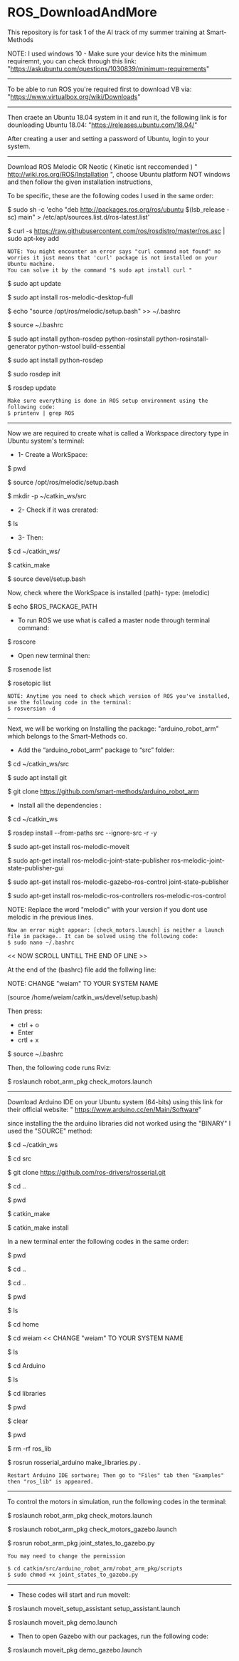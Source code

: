 # ROS_DownloadAndMore
This repository is for task 1 of the AI track of my summer training at Smart-Methods

NOTE: I used windows 10 - Make sure your device hits the minimum requiremnt, you can check through this link: 
"https://askubuntu.com/questions/1030839/minimum-requirements"

----------------------------------------------------------------------------------

To be able to run ROS you're required first to download VB via: 
"https://www.virtualbox.org/wiki/Downloads"

----------------------------------------------------------------------------------

Then craete an Ubuntu 18.04 system in it and run it, the following link is for dounloading Ubuntu 18.04:
"https://releases.ubuntu.com/18.04/" 

After creating a user and setting a password of Ubuntu, login to your system.

----------------------------------------------------------------------------------

Download ROS Melodic OR Neotic ( Kinetic isnt reccomended ) " http://wiki.ros.org/ROS/Installation ", 
choose Ubuntu platform NOT windows and then follow the given installation instructions,

To be specific, these are the following codes I used in the same order:

$ sudo sh -c 'echo "deb http://packages.ros.org/ros/ubuntu $(lsb_release -sc) main" > /etc/apt/sources.list.d/ros-latest.list'

$ curl -s https://raw.githubusercontent.com/ros/rosdistro/master/ros.asc | sudo apt-key add 

	NOTE: You might encounter an error says "curl command not found" no worries it just means that 'curl' package is not installed on your Ubuntu machine.
	You can solve it by the command "$ sudo apt install curl "

$ sudo apt update

$ sudo apt install ros-melodic-desktop-full

$ echo "source /opt/ros/melodic/setup.bash" >> ~/.bashrc

$ source ~/.bashrc

$ sudo apt install python-rosdep python-rosinstall python-rosinstall-generator python-wstool build-essential

$ sudo apt install python-rosdep

$ sudo rosdep init

$ rosdep update

	Make sure everything is done in ROS setup environment using the following code:
	$ printenv | grep ROS

---------------------------------------------------------------------------------------------

Now we are required to create what is called a Workspace directory type in Ubuntu system's terminal:


- 1- Create a WorkSpace: 

$ pwd 

$ source /opt/ros/melodic/setup.bash

$ mkdir -p ~/catkin_ws/src


- 2- Check if it was crerated:

$ ls


- 3- Then:

$ cd ~/catkin_ws/

$ catkin_make

$ source devel/setup.bash

Now, check where the WorkSpace is installed (path)- type: (melodic)

$ echo $ROS_PACKAGE_PATH

- To run ROS we use what is called a master node through terminal command:

$ roscore

- Open new terminal then: 

$ rosenode list

$ rosetopic list

	NOTE: Anytime you need to check which version of ROS you've installed, use the following code in the terminal:
	$ rosversion -d

------------------------------------------------------------------------------------

Next, we will be working on Installing the package: "arduino_robot_arm" which belongs to the Smart-Methods co.

- Add the “arduino_robot_arm” package to “src” folder:

$ cd ~/catkin_ws/src

$ sudo apt install git

$ git clone https://github.com/smart-methods/arduino_robot_arm 


- Install all the dependencies :

$ cd ~/catkin_ws

$ rosdep install --from-paths src --ignore-src -r -y

$ sudo apt-get install ros-melodic-moveit

$ sudo apt-get install ros-melodic-joint-state-publisher ros-melodic-joint-state-publisher-gui

$ sudo apt-get install ros-melodic-gazebo-ros-control joint-state-publisher

$ sudo apt-get install ros-melodic-ros-controllers ros-melodic-ros-control

NOTE: Replace the word "melodic" with your version if you dont use melodic in rhe previous lines.


	Now an error might appear: [check_motors.launch] is neither a launch file in package.. It can be solved using the following code: 
	$ sudo nano ~/.bashrc


<< NOW SCROLL UNTILL THE END OF LINE >>

At the end of the (bashrc) file add the follwing line:

NOTE: CHANGE "weiam" TO YOUR SYSTEM NAME

(source /home/weiam/catkin_ws/devel/setup.bash)

Then press:
- ctrl + o
- Enter
- crtl + x

$ source ~/.bashrc

Then, the following code runs Rviz:

$ roslaunch robot_arm_pkg check_motors.launch

----------------------------------------------------------------------------------

Download Arduino IDE on your Ubuntu system (64-bits) using this link for their official website: " https://www.arduino.cc/en/Main/Software" 

since installing the the arduino libraries did not worked using the "BINARY" I used the "SOURCE" method: 

$ cd ~/catkin_ws 

$ cd src 

$ git clone https://github.com/ros-drivers/rosserial.git

$ cd ..

$ pwd

$ catkin_make 

$ catkin_make install

In a new terminal enter the following codes in the same order:

$ pwd 

$ cd .. 

$ cd ..

$ pwd

$ ls

$ cd home 

$ cd weiam << CHANGE "weiam" TO YOUR SYSTEM NAME

$ ls

$ cd Arduino 

$ ls 

$ cd libraries 

$ pwd 

$ clear

$ pwd 

$ rm -rf ros_lib

$ rosrun rosserial_arduino make_libraries.py .

	Restart Arduino IDE sortware; Then go to "Files" tab then "Examples" then "ros_lib" is appeared.

-------------------------------------------------------------------------------------------------------------------------------------

To control the motors in simulation, run the following codes in the terminal: 

$ roslaunch robot_arm_pkg check_motors.launch

$ roslaunch robot_arm_pkg check_motors_gazebo.launch

$ rosrun robot_arm_pkg joint_states_to_gazebo.py

	You may need to change the permission 

	$ cd catkin/src/arduino_robot_arm/robot_arm_pkg/scripts
	$ sudo chmod +x joint_states_to_gazebo.py

--------------------------------------------------------------------------------------------------------------

- These codes will start and run moveIt:

$ roslaunch moveit_setup_assistant setup_assistant.launch

$ roslaunch moveit_pkg demo.launch

- Then to open Gazebo with our packages, run the following code:

$ roslaunch moveit_pkg demo_gazebo.launch
